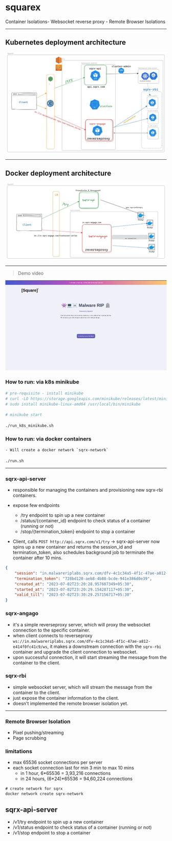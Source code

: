 # squarex

Container Isolations- Websocket reverse proxy - Remote Browser Isolations

---

## Kubernetes deployment architecture

![squarex-k8s](/asset/sqrx-archi-k8s.jpg)

---

## Docker deployment architecture

![squarex](/asset/sqrx-archi-docker.jpg)

---

> Demo video

![squarex-app](/web/static/img/app.sqrx.com.png)

### How to run: via k8s minikube

```bash
# pre-requisite - install minikube
# curl -LO https://storage.googleapis.com/minikube/releases/latest/minikube-linux-amd64
# sudo install minikube-linux-amd64 /usr/local/bin/minikube

# minikube start

./run_k8s_minikube.sh
```

### How to run: via docker containers

```bash
- Will create a docker network `sqrx-network`

./run.sh

```

---

### sqrx-api-server

- responsible for managing the containers and provisioning new sqrx-rbi containers.
- expose few endpoints

  - /try endpoint to spin up a new container
  - /status/{container_id} endpoint to check status of a container (running or not)
  - /stop/{termination_token} endpoint to stop a container

- Client, calls `POST http://api.sqrx.com/v1/try` -> sqrx-api-server now spins up a new container and returns the session_id and termination_token, also schedules background job to terminate the container after 10 mins.

```json
{
	"session": "in.malwareriplabs.sqrx.com/dfv-4c1c34a5-4f1c-47ae-a812-e414f0fc41c9/ws",
	"termination_token": "728bd120-aeb8-4b88-bcde-941e386d0e39",
	"created_at": "2023-07-02T23:20:28.957607349+05:30",
	"started_at": "2023-07-02T23:20:29.154287117+05:30",
	"valid_till": "2023-07-02T23:30:29.257156717+05:30"
}
```

### sqrx-angago

- it's a simple reverseproxy server, which will proxy the websocket connection to the specific container.
- when client connects to reverseproxy `ws://in.malwareriplabs.sqrx.com/dfv-4c1c34a5-4f1c-47ae-a812-e414f0fc41c9/ws`,
  it makes a downstream connection with the `sqrx-rbi` container and upgrade the client connection to websocket.
- upon successful connection, it will start streaming the message from the container to the client.

### sqrx-rbi

- simple websocket server, which will stream the message from the container to the client.
- just expose the container information to the client.
- doesn't implemented the remote browser isolation yet.

---

### Remote Browser Isolation

- Pixel pushing/streaming
- Page scrubbing

### limitations

- max 65536 socket connections per server
- each socket connection last for min 3 min to max 10 mins
  - in 1 hour, 6\*65536 = 3,93,216 connections
  - in 24 hours, (6*24)*65536 = 94,60,224 connections

```
# create network for sqrx
docker network create sqrx-network
```

## sqrx-api-server

- /v1/try endpoint to spin up a new container
- /v1/status endpoint to check status of a container (running or not)
- /v1/stop endpoint to stop a container
